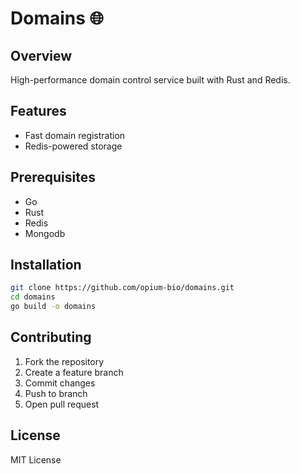 # Domains 🌐

## Overview

High-performance domain control service built with Rust and Redis.

## Features

- Fast domain registration
- Redis-powered storage

## Prerequisites

- Go
- Rust
- Redis
- Mongodb

## Installation

```bash
git clone https://github.com/opium-bio/domains.git 
cd domains
go build -o domains
```

## Contributing

1. Fork the repository
2. Create a feature branch
3. Commit changes
4. Push to branch
5. Open pull request

## License

MIT License